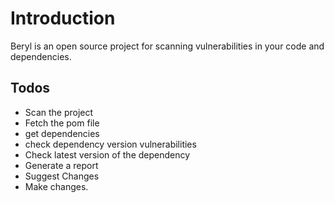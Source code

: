 # Introduction 
Beryl is an open source project for scanning vulnerabilities in your code and dependencies. 

## Todos

* Scan the project
* Fetch the pom file
* get dependencies
* check dependency version vulnerabilities
* Check latest version of the dependency
* Generate a report
* Suggest Changes
* Make changes.